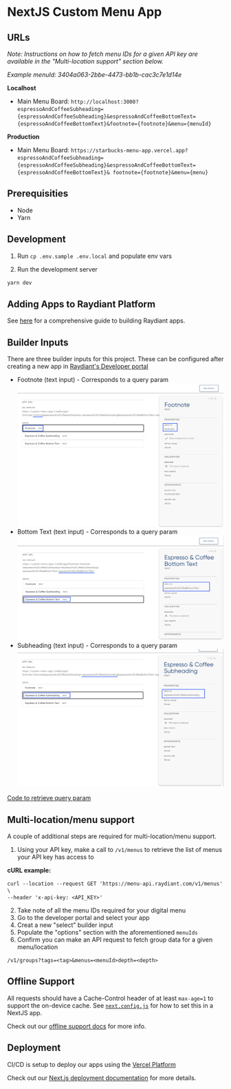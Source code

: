 # NextJS Custom Menu App

## URLs

_Note: Instructions on how to fetch menu IDs for a given API key are available in the "Multi-location support" section below._

_Example menuId: 3404a063-2bbe-4473-bb1b-cac3c7e1d14e_

**Localhost**

- Main Menu Board: `http://localhost:3000?espressoAndCoffeeSubheading={espressoAndCoffeeSubheading}&espressoAndCoffeeBottomText={espressoAndCoffeeBottomText}&footnote={footnote}&menu={menuId}`

**Production**

- Main Menu Board: `https://starbucks-menu-app.vercel.app?espressoAndCoffeeSubheading={espressoAndCoffeeSubheading}&espressoAndCoffeeBottomText={espressoAndCoffeeBottomText}& footnote={footnote}&menu={menu}`

## Prerequisities

- Node
- Yarn

## Development

1. Run `cp .env.sample .env.local` and populate env vars

2. Run the development server

```bash
yarn dev
```

## Adding Apps to Raydiant Platform

See [here](https://developers.raydiant.com/docs/get-started) for a comprehensive guide to building Raydiant apps.

## Builder Inputs

There are three builder inputs for this project. These can be configured after creating a new app in [Raydiant's Developer portal](https://developers.raydiant.com/)

- Footnote (text input) - Corresponds to a query param
  ![Footnote](footnote-builder-input.png)
- Bottom Text (text input) - Corresponds to a query param
  ![Bottom Text](espresso-and-coffee-bottom-text-builder-input.png)
- Subheading (text input) - Corresponds to a query param
  ![Subheading](espresso-and-coffee-subheading-builder-input.png)

[Code to retrieve query param](https://github.com/mirainc/custom-menu-samples/blob/8ae608baa41ffefbfc8cc63d0f0abc8011f97726/vanilla-js/js/scripts.js#L84-L88)

## Multi-location/menu support

A couple of additional steps are required for multi-location/menu support.

1. Using your API key, make a call to `/v1/menus` to retrieve the list of menus your API key has access to

**cURL example:**

```
curl --location --request GET 'https://menu-api.raydiant.com/v1/menus' \
--header 'x-api-key: <API_KEY>'
```

2. Take note of all the menu IDs required for your digital menu
3. Go to the developer portal and select your app
4. Creat a new "select" builder input
5. Populate the "options" section with the aforementioned `menuIds`
6. Confirm you can make an API request to fetch group data for a given menu/location

```
/v1/groups?tags=<tag>&menus=<menuId>depth=<depth>
```

## Offline Support

All requests should have a Cache-Control header of at least `max-age=1` to support the on-device cache. See [`next.config.js`](./next.config.js) for how to set this in a NextJS app. 

Check out our [offline support docs](https://developers.raydiant.com/docs/get-started/offline-support) for more info.

## Deployment

CI/CD is setup to deploy our apps using the [Vercel Platform](https://vercel.com/new?utm_medium=default-template&filter=next.js&utm_source=create-next-app&utm_campaign=create-next-app-readme)

Check out our [Next.js deployment documentation](https://nextjs.org/docs/deployment) for more details.
